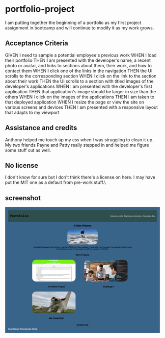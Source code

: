 # portfolio-project
I am putting together the beginning of a portfolio as my first project assignment in bootcamp and will continue to modify it as my work grows.

## Acceptance Criteria
GIVEN I need to sample a potential employee's previous work
WHEN I load their portfolio
THEN I am presented with the developer's name, a recent photo or avatar, and links to sections about them, their work, and how to contact them
WHEN I click one of the links in the navigation
THEN the UI scrolls to the corresponding section
WHEN I click on the link to the section about their work
THEN the UI scrolls to a section with titled images of the developer's applications
WHEN I am presented with the developer's first application
THEN that application's image should be larger in size than the others
WHEN I click on the images of the applications
THEN I am taken to that deployed application
WHEN I resize the page or view the site on various screens and devices
THEN I am presented with a responsive layout that adapts to my viewport

## Assistance and credits
Anthony helped me touch up my css when I was struggling to clean it up.  My two friends Payne and Patty really stepped in and helped me figure some stuff out as well.

## No license
I don't know for sure but I don't think there's a license on here.  I may have put the MIT one as a default from pre-work stuff.\

## screenshot
![Screenshot of web page](./assets/screencapture-anhonestpuck-github-io-portfolio-project-2022-08-17-17_06_20.png)
